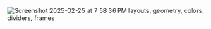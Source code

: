![Screenshot 2025-02-25 at 7 58 36 PM](https://github.com/user-attachments/assets/c606419a-3d9e-4387-99f2-c2f2a290b20c)
layouts, geometry, colors, dividers, frames
